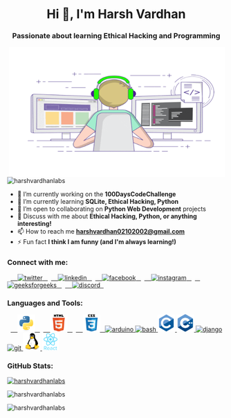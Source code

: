 <h1 align="center">Hi 👋, I'm Harsh Vardhan</h1>
<h3 align="center">Passionate about learning Ethical Hacking and Programming</h3>
<img align="right" height="300" width="500" src="https://raw.githubusercontent.com/mikonoid/mikonoid/main/images/gifs/coder3.gif" />

<p align="left"> <img src="https://komarev.com/ghpvc/?username=harshvardhanlabs&label=Profile%20views&color=0e75b6&style=flat&theme=dark" alt="harshvardhanlabs" /> </p>


- 🔭 I’m currently working on the **100DaysCodeChallenge**
- 🌱 I’m currently learning **SQLite, Ethical Hacking, Python**
- 🤝 I’m open to collaborating on **Python Web Development** projects
- 💬 Discuss with me about **Ethical Hacking, Python, or anything interesting!**
- 📫 How to reach me **harshvardhan02102002@gmail.com**
- ⚡ Fun fact **I think I am funny (and I'm always learning!)** 

<h3 align="left">Connect with me:</h3>
<p align="left">
  <a href="https://twitter.com/harsh" target="_blank">
    <img src="https://raw.githubusercontent.com/rahuldkjain/github-profile-readme-generator/master/src/images/icons/Social/twitter.svg" alt="twitter" height="30" width="40" />
  </a>
  <a href="https://linkedin.com/in/harsh" target="_blank">
    <img src="https://raw.githubusercontent.com/rahuldkjain/github-profile-readme-generator/master/src/images/icons/Social/linked-in-alt.svg" alt="linkedin" height="30" width="40" />
  </a>
  <a href="https://fb.com/harsh" target="_blank">
    <img src="https://raw.githubusercontent.com/rahuldkjain/github-profile-readme-generator/master/src/images/icons/Social/facebook.svg" alt="facebook" height="30" width="40" />
  </a>
  <a href="https://instagram.com/harsh" target="_blank">
    <img src="https://raw.githubusercontent.com/rahuldkjain/github-profile-readme-generator/master/src/images/icons/Social/instagram.svg" alt="instagram" height="30" width="40" />
  </a>
  <a href="https://auth.geeksforgeeks.org/user/harshvardhanlabsrsh" target="_blank">
    <img src="https://raw.githubusercontent.com/rahuldkjain/github-profile-readme-generator/master/src/images/icons/Social/geeks-for-geeks.svg" alt="geeksforgeeks" height="30" width="40" />
  </a>
  <a href="https://discord.gg/harsh" target="_blank">
    <img src="https://raw.githubusercontent.com/rahuldkjain/github-profile-readme-generator/master/src/images/icons/Social/discord.svg" alt="discord" height="30" width="40" />
  </a>
</p>

<h3 align="left">Languages and Tools:</h3>
<p align="left">
  <a href="https://www.python.org" target="_blank" rel="noreferrer">
    <img src="https://raw.githubusercontent.com/devicons/devicon/master/icons/python/python-original.svg" alt="python" width="40" height="40" />
  </a>
  <a href="https://www.w3.org/html/" target="_blank" rel="noreferrer">
    <img src="https://raw.githubusercontent.com/devicons/devicon/master/icons/html5/html5-original-wordmark.svg" alt="html5" width="40" height="40" />
  </a>
  <a href="https://www.w3schools.com/css/" target="_blank" rel="noreferrer">
    <img src="https://raw.githubusercontent.com/devicons/devicon/master/icons/css3/css3-original-wordmark.svg" alt="css3" width="40" height="40" />
  </a>
<a href="https://www.arduino.cc/" target="_blank" rel="noreferrer"> <img src="https://cdn.worldvectorlogo.com/logos/arduino-1.svg" alt="arduino" width="40" height="40"/> </a> <a href="https://www.gnu.org/software/bash/" target="_blank" rel="noreferrer"> <img src="https://www.vectorlogo.zone/logos/gnu_bash/gnu_bash-icon.svg" alt="bash" width="40" height="40"/> </a> <a href="https://www.cprogramming.com/" target="_blank" rel="noreferrer"> <img src="https://raw.githubusercontent.com/devicons/devicon/master/icons/c/c-original.svg" alt="c" width="40" height="40"/> </a> <a href="https://www.w3schools.com/cpp/" target="_blank" rel="noreferrer"> <img src="https://raw.githubusercontent.com/devicons/devicon/master/icons/cplusplus/cplusplus-original.svg" alt="cplusplus" width="40" height="40"/> </a> <a href="https://www.djangoproject.com/" target="_blank" rel="noreferrer"> <img src="https://cdn.worldvectorlogo.com/logos/django.svg" alt="django" width="40" height="40"/> </a> <a href="https://git-scm.com/" target="_blank" rel="noreferrer"> <img src="https://www.vectorlogo.zone/logos/git-scm/git-scm-icon.svg" alt="git" width="40" height="40"/> </a> <a href="https://www.linux.org/" target="_blank" rel="noreferrer"> <img src="https://raw.githubusercontent.com/devicons/devicon/master/icons/linux/linux-original.svg" alt="linux" width="40" height="40"/> </a> <a href="https://reactjs.org/" target="_blank" rel="noreferrer"> <img src="https://raw.githubusercontent.com/devicons/devicon/master/icons/react/react-original-wordmark.svg" alt="react" width="40" height="40"/> </a>
</p>

<h3 >GitHub Stats:</h3>
<p align="left"> <a href="https://github.com/ryo-ma/github-profile-trophy"><img src="https://github-profile-trophy.vercel.app/?username=harshvardhanlabs&theme=dark" alt="harshvardhanlabs" /></a> </p>

<span class="stats-container">
  <p>
    <img 
      src="https://github-readme-stats.vercel.app/api/top-langs?username=harshvardhanlabs&show_icons=true&theme=dark&locale=en&layout=compact&card_width=400" 
      alt="harshvardhanlabs" 
    />
  </p>
</span><span class="stats-container">
  <p align="left">
    <img 
      src="https://github-readme-streak-stats.herokuapp.com/?user=harshvardhanlabs&theme=dark&card_width=400" 
      alt="harshvardhanlabs" 
    />
  </p>
  </span>
